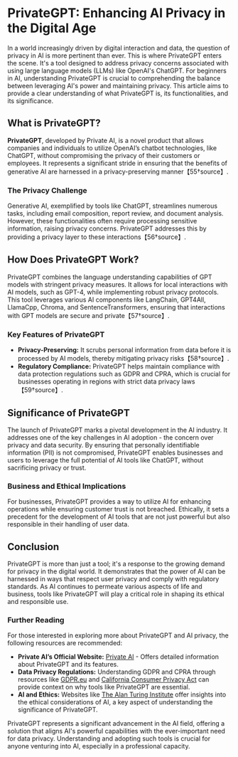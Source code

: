 # PrivateGPT: Enhancing AI Privacy in the Digital Age

In a world increasingly driven by digital interaction and data, the question of privacy in AI is more pertinent than ever. This is where PrivateGPT enters the scene. It's a tool designed to address privacy concerns associated with using large language models (LLMs) like OpenAI's ChatGPT. For beginners in AI, understanding PrivateGPT is crucial to comprehending the balance between leveraging AI's power and maintaining privacy. This article aims to provide a clear understanding of what PrivateGPT is, its functionalities, and its significance.

## What is PrivateGPT?

**PrivateGPT**, developed by Private AI, is a novel product that allows companies and individuals to utilize OpenAI’s chatbot technologies, like ChatGPT, without compromising the privacy of their customers or employees. It represents a significant stride in ensuring that the benefits of generative AI are harnessed in a privacy-preserving manner【55†source】.

### The Privacy Challenge

Generative AI, exemplified by tools like ChatGPT, streamlines numerous tasks, including email composition, report review, and document analysis. However, these functionalities often require processing sensitive information, raising privacy concerns. PrivateGPT addresses this by providing a privacy layer to these interactions【56†source】.

## How Does PrivateGPT Work?

PrivateGPT combines the language understanding capabilities of GPT models with stringent privacy measures. It allows for local interactions with AI models, such as GPT-4, while implementing robust privacy protocols. This tool leverages various AI components like LangChain, GPT4All, LlamaCpp, Chroma, and SentenceTransformers, ensuring that interactions with GPT models are secure and private【57†source】.

### Key Features of PrivateGPT

- **Privacy-Preserving:** It scrubs personal information from data before it is processed by AI models, thereby mitigating privacy risks【58†source】.
- **Regulatory Compliance:** PrivateGPT helps maintain compliance with data protection regulations such as GDPR and CPRA, which is crucial for businesses operating in regions with strict data privacy laws【59†source】.

## Significance of PrivateGPT

The launch of PrivateGPT marks a pivotal development in the AI industry. It addresses one of the key challenges in AI adoption - the concern over privacy and data security. By ensuring that personally identifiable information (PII) is not compromised, PrivateGPT enables businesses and users to leverage the full potential of AI tools like ChatGPT, without sacrificing privacy or trust.

### Business and Ethical Implications

For businesses, PrivateGPT provides a way to utilize AI for enhancing operations while ensuring customer trust is not breached. Ethically, it sets a precedent for the development of AI tools that are not just powerful but also responsible in their handling of user data.

## Conclusion

PrivateGPT is more than just a tool; it's a response to the growing demand for privacy in the digital world. It demonstrates that the power of AI can be harnessed in ways that respect user privacy and comply with regulatory standards. As AI continues to permeate various aspects of life and business, tools like PrivateGPT will play a critical role in shaping its ethical and responsible use.

### Further Reading

For those interested in exploring more about PrivateGPT and AI privacy, the following resources are recommended:

- **Private AI’s Official Website:** [Private AI](https://www.private-ai.com) - Offers detailed information about PrivateGPT and its features.
- **Data Privacy Regulations:** Understanding GDPR and CPRA through resources like [GDPR.eu](https://gdpr.eu) and [California Consumer Privacy Act](https://oag.ca.gov/privacy/ccpa) can provide context on why tools like PrivateGPT are essential.
- **AI and Ethics:** Websites like [The Alan Turing Institute](https://www.turing.ac.uk/) offer insights into the ethical considerations of AI, a key aspect of understanding the significance of PrivateGPT.

PrivateGPT represents a significant advancement in the AI field, offering a solution that aligns AI's powerful capabilities with the ever-important need for data privacy. Understanding and adopting such tools is crucial for anyone venturing into AI, especially in a professional capacity.